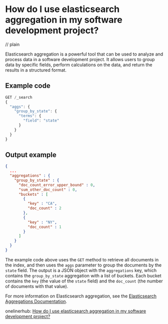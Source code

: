 # How do I use elasticsearch aggregation in my software development project?
// plain

Elasticsearch aggregation is a powerful tool that can be used to analyze and process data in a software development project. It allows users to group data by specific fields, perform calculations on the data, and return the results in a structured format.

## Example code

```javascript
GET /_search
{
  "aggs": {
    "group_by_state": {
      "terms": {
        "field": "state"
      }
    }
  }
}
```

## Output example

```json
{
  ...
  "aggregations" : {
    "group_by_state" : {
      "doc_count_error_upper_bound" : 0,
      "sum_other_doc_count" : 0,
      "buckets" : [
        {
          "key" : "CA",
          "doc_count" : 2
        },
        {
          "key" : "NY",
          "doc_count" : 1
        }
      ]
    }
  }
}
```

The example code above uses the `GET` method to retrieve all documents in the index, and then uses the `aggs` parameter to group the documents by the `state` field. The output is a JSON object with the `aggregations` key, which contains the `group_by_state` aggregation with a list of buckets. Each bucket contains the `key` (the value of the `state` field) and the `doc_count` (the number of documents with that value).

For more information on Elasticsearch aggregation, see the [Elasticsearch Aggregations Documentation](https://www.elastic.co/guide/en/elasticsearch/reference/current/search-aggregations.html).

onelinerhub: [How do I use elasticsearch aggregation in my software development project?](https://onelinerhub.com/elasticsearch/how-do-i-use-elasticsearch-aggregation-in-my-software-development-project)